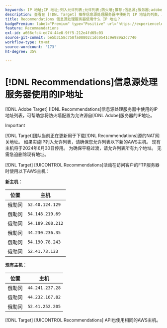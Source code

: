 ```yaml
---
keywords: IP 地址;IP 地址;列入允许列表;允许列表;防火墙;推荐;信息源;服务器;adobe marketing cloud;推荐
description: 查看在 [!DNL Target] 推荐信息源处理服务器中使用的 IP 地址的列表，以帮助您将防火墙配置为允许来自 Adobe 服务器的 IP 地址。
title: Recommendations 信息源处理服务器使用什么 IP 地址？
badgePremium: label="Premium" type="Positive" url="https://experienceleague.adobe.com/docs/target/using/introduction/intro.html?lang=en#premium newtab=true" tooltip="查看Target Premium中包含的内容。"
feature: Recommendations
exl-id: a666cfc4-ed74-44e8-9ff5-212e4fd65c03
source-git-commit: be5b3158c758fa08802c1dc0541c9e989a2c7740
workflow-type: tm+mt
source-wordcount: '173'
ht-degree: 35%

---
```


# [!DNL Recommendations]信息源处理服务器使用的IP地址

[!DNL Adobe Target] [!DNL Recommendations]信息源处理服务器中使用的IP地址列表，可帮助您将防火墙配置为允许源自[!DNL Adobe]服务器的IP地址。

>[!IMPORTANT]
>
>[!DNL Target]团队当前正在更新用于下载[!DNL Recommendations]源的NAT网关地址。 如果实施IP列入允许列表，请确保您允许列表以下新的AWS主机。 现有主机将于2024年6月30日停用。 为确保平稳过渡，请允许列表所有九个地址。 无需急迫删除现有地址。

[!DNL Target] [!UICONTROL Recommendations]活动在访问客户的FTP服务器时使用以下AWS主机：

**新主机**：

| 位置 | 主机 |
| --- | --- |
| 俄勒冈 | `52.40.124.129` |
| 俄勒冈 | `54.148.219.69` |
| 俄勒冈 | `54.189.208.212` |
| 俄勒冈 | `44.230.236.35` |
| 俄勒冈 | `54.190.78.243` |
| 俄勒冈 | `52.41.73.133` |

**现有主机**：

| 位置 | 主机 |
| --- | --- |
| 俄勒冈 | `44.241.237.28` |
| 俄勒冈 | `44.232.167.82` |
| 俄勒冈 | `52.41.252.205` |

[!DNL Target] [!UICONTROL Recommendations] API也使用相同的AWS主机。
